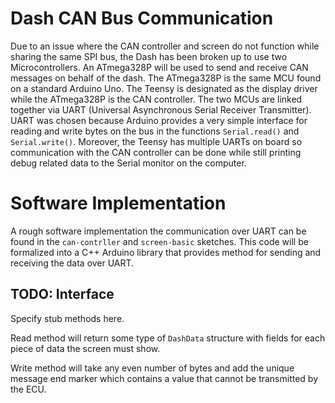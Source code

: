 # Dash CAN Bus Communication

Due to an issue where the CAN controller and screen do not function while
sharing the same SPI bus, the Dash has been broken up to use two
Microcontrollers. An ATmega328P will be used to send and receive CAN messages on
behalf of the dash. The ATmega328P is the same MCU found on a standard Arduino
Uno. The Teensy is designated as the display driver while the ATmega328P is the
CAN controller. The two MCUs are linked together via UART (Universal
Asynchronous Serial Receiver Transmitter). UART was chosen because Arduino
provides a very simple interface for reading and write bytes on the bus in the
functions `Serial.read()` and `Serial.write()`. Moreover, the Teensy has
multiple UARTs on board so communication with the CAN controller can be done
while still printing debug related data to the Serial monitor on the computer.

# Software Implementation

A rough software implementation the communication over UART can be found in the
`can-contrller` and `screen-basic` sketches. This code will be formalized into a
C++ Arduino library that provides method for sending and receiving the data over
UART.

## TODO: Interface

Specify stub methods here.

Read method will return some type of `DashData` structure with fields for each
piece of data the screen must show.  

Write method will take any even number of bytes and add the unique message end
marker which contains a value that cannot be transmitted by the ECU.
